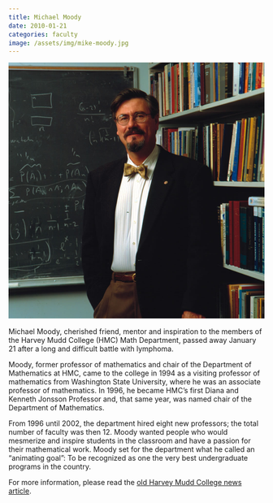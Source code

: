 ```yaml
---
title: Michael Moody
date: 2010-01-21
categories: faculty
image: /assets/img/mike-moody.jpg
---
```

![Michael Moody](/assets/img/mike-moody.jpg)

Michael Moody, cherished friend, mentor and inspiration to the members of the Harvey Mudd College (HMC) Math Department, passed away  January 21 after a long and difficult battle with lymphoma.

Moody, former professor of mathematics and chair of the Department of Mathematics at HMC, came to the college in 1994 as a visiting professor of mathematics from Washington State University, where he was an associate professor of mathematics. In 1996, he became HMC’s first Diana and Kenneth Jonsson Professor and, that same year, was named chair of the Department of Mathematics.

From 1996 until 2002, the department hired eight new professors; the total number of faculty was then 12. Moody wanted people who would mesmerize and inspire students in the classroom and have a passion for their mathematical work.  Moody set for the department what he called an “animating goal”: To be recognized as one the very best undergraduate programs in the country.

For more information, please read the [old Harvey Mudd College news article](https://www.hmc.edu/non-wp-sites/old-news/MoodyDies10.php).
